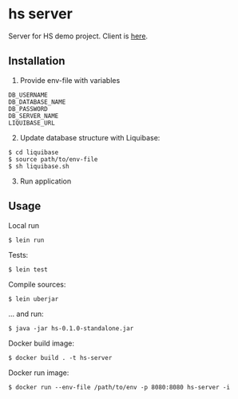 # hs server
Server for HS demo project.
Client is [here](https://github.com/tempalych/hs-client).

## Installation
1. Provide env-file with variables
```
DB_USERNAME
DB_DATABASE_NAME
DB_PASSWORD
DB_SERVER_NAME
LIQUIBASE_URL
```

2. Update database structure with Liquibase:
```
$ cd liquibase
$ source path/to/env-file
$ sh liquibase.sh
```

3. Run application

## Usage
Local run
```
$ lein run
```

Tests:
```
$ lein test
```
Compile sources:
```
$ lein uberjar
```
... and run:
```
$ java -jar hs-0.1.0-standalone.jar
```

Docker build image:
```
$ docker build . -t hs-server
```
Docker run image:
```
$ docker run --env-file /path/to/env -p 8080:8080 hs-server -i
```